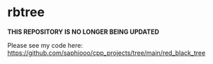 # rbtree 

**THIS REPOSITORY IS NO LONGER BEING UPDATED**

Please see my code here: https://github.com/saphiooo/cpp_projects/tree/main/red_black_tree

